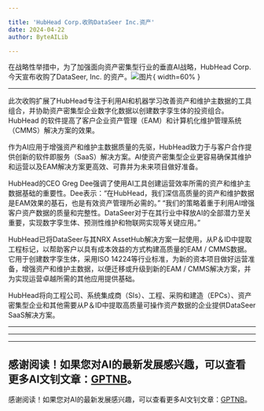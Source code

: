 ```yaml
---

title: 'HubHead Corp.收购DataSeer Inc.资产'
date: 2024-04-22
author: ByteAILib

---
```


在战略性举措中，为了加强面向资产密集型行业的垂直AI战略，HubHead Corp. 今天宣布收购了DataSeer, Inc. 的资产。![图片](https://ai-techpark.com/wp-content/uploads/2024/04/HubHead-960x540.jpg){ width=60% }

---
此次收购扩展了HubHead专注于利用AI和机器学习改善资产和维护主数据的工具组合，并协助资产密集型企业数字化数据以创建数字孪生体的投资组合。HubHead 的软件提高了客户企业资产管理（EAM）和计算机化维护管理系统（CMMS）解决方案的效果。

作为AI应用于增强资产和维护主数据质量的先驱，HubHead致力于与客户合作提供创新的软件即服务（SaaS）解决方案。AI使资产密集型企业更容易确保其维护和运营以及EAM解决方案更高效、可靠并为未来项目做好准备。

HubHead的CEO Greg Dee强调了使用AI工具创建运营效率所需的资产和维护主数据基础的重要性。Dee表示：“在HubHead，我们深信高质量的资产和维护数据是EAM效果的基石，也是有效资产管理所必需的。” “我们的策略着重于利用AI增强客户资产数据的质量和完整性。DataSeer对于在其行业中释放AI的全部潜力至关重要，实现数字孪生体、预测性维护和物联网实现等关键应用。”

HubHead已将DataSeer与其NRX AssetHub解决方案一起使用，从P＆ID中提取工程标记，以帮助客户以具有成本效益的方式构建高质量的EAM / CMMS数据。它用于创建数字孪生体，采用ISO 14224等行业标准，为新的资本项目做好运营准备，增强资产和维护主数据，以便迁移或升级到新的EAM / CMMS解决方案，并为实现运营卓越所需的其他应用提供基础。

HubHead将向工程公司、系统集成商（SIs）、工程、采购和建造（EPCs）、资产密集型企业和其他需要从P＆ID中提取高质量可操作资产数据的企业提供DataSeer SaaS解决方案。

---
---

---
感谢阅读！如果您对AI的最新发展感兴趣，可以查看更多AI文钊文章：[GPTNB](https://gptnb.com)。
---
感谢阅读！如果您对AI的最新发展感兴趣，可以查看更多AI文钊文章：[GPTNB](https://gptnb.com)。